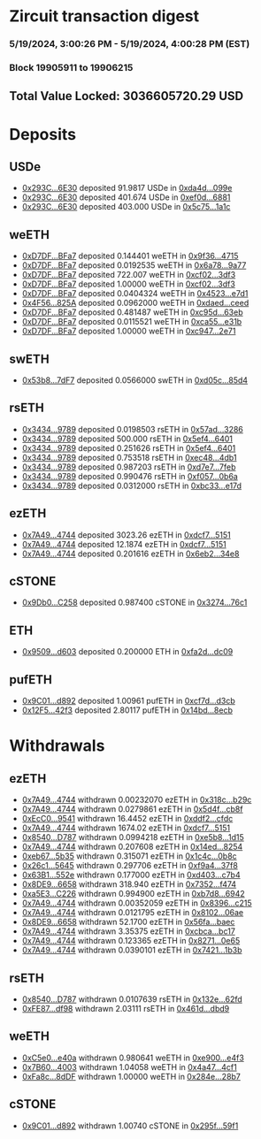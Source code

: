 # Zircuit transaction digest
### 5/19/2024, 3:00:26 PM - 5/19/2024, 4:00:28 PM (EST)
### Block 19905911 to 19906215

## Total Value Locked: 3036605720.29 USD

# Deposits
## USDe
- [0x293C...6E30](https://etherscan.io/address/0x293C6937D8D82e05B01335F7B33FBA0c8e256E30) deposited 91.9817 USDe in [0xda4d...099e](https://etherscan.io/tx/0x293C6937D8D82e05B01335F7B33FBA0c8e256E30)
- [0x293C...6E30](https://etherscan.io/address/0x293C6937D8D82e05B01335F7B33FBA0c8e256E30) deposited 401.674 USDe in [0xef0d...6881](https://etherscan.io/tx/0x293C6937D8D82e05B01335F7B33FBA0c8e256E30)
- [0x293C...6E30](https://etherscan.io/address/0x293C6937D8D82e05B01335F7B33FBA0c8e256E30) deposited 403.000 USDe in [0x5c75...1a1c](https://etherscan.io/tx/0x293C6937D8D82e05B01335F7B33FBA0c8e256E30)
## weETH
- [0xD7DF...BFa7](https://etherscan.io/address/0xD7DF7E085214743530afF339aFC420c7c720BFa7) deposited 0.144401 weETH in [0x9f36...4715](https://etherscan.io/tx/0xD7DF7E085214743530afF339aFC420c7c720BFa7)
- [0xD7DF...BFa7](https://etherscan.io/address/0xD7DF7E085214743530afF339aFC420c7c720BFa7) deposited 0.0192535 weETH in [0x6a78...9a77](https://etherscan.io/tx/0xD7DF7E085214743530afF339aFC420c7c720BFa7)
- [0xD7DF...BFa7](https://etherscan.io/address/0xD7DF7E085214743530afF339aFC420c7c720BFa7) deposited 722.007 weETH in [0xcf02...3df3](https://etherscan.io/tx/0xD7DF7E085214743530afF339aFC420c7c720BFa7)
- [0xD7DF...BFa7](https://etherscan.io/address/0xD7DF7E085214743530afF339aFC420c7c720BFa7) deposited 1.00000 weETH in [0xcf02...3df3](https://etherscan.io/tx/0xD7DF7E085214743530afF339aFC420c7c720BFa7)
- [0xD7DF...BFa7](https://etherscan.io/address/0xD7DF7E085214743530afF339aFC420c7c720BFa7) deposited 0.0404324 weETH in [0x4523...e7d1](https://etherscan.io/tx/0xD7DF7E085214743530afF339aFC420c7c720BFa7)
- [0x4F56...825A](https://etherscan.io/address/0x4F56EcfaCb359Aa77BE9D5008bD44f7E40ea825A) deposited 0.0962000 weETH in [0xdaed...ceed](https://etherscan.io/tx/0x4F56EcfaCb359Aa77BE9D5008bD44f7E40ea825A)
- [0xD7DF...BFa7](https://etherscan.io/address/0xD7DF7E085214743530afF339aFC420c7c720BFa7) deposited 0.481487 weETH in [0xc95d...63eb](https://etherscan.io/tx/0xD7DF7E085214743530afF339aFC420c7c720BFa7)
- [0xD7DF...BFa7](https://etherscan.io/address/0xD7DF7E085214743530afF339aFC420c7c720BFa7) deposited 0.0115521 weETH in [0xca55...e31b](https://etherscan.io/tx/0xD7DF7E085214743530afF339aFC420c7c720BFa7)
- [0xD7DF...BFa7](https://etherscan.io/address/0xD7DF7E085214743530afF339aFC420c7c720BFa7) deposited 1.00000 weETH in [0xc947...2e71](https://etherscan.io/tx/0xD7DF7E085214743530afF339aFC420c7c720BFa7)
## swETH
- [0x53b8...7dF7](https://etherscan.io/address/0x53b83c8B9BcEd869fa3850d5d868521Da3cE7dF7) deposited 0.0566000 swETH in [0xd05c...85d4](https://etherscan.io/tx/0x53b83c8B9BcEd869fa3850d5d868521Da3cE7dF7)
## rsETH
- [0x3434...9789](https://etherscan.io/address/0x34349c5569e7B846c3558961552D2202760A9789) deposited 0.0198503 rsETH in [0x57ad...3286](https://etherscan.io/tx/0x34349c5569e7B846c3558961552D2202760A9789)
- [0x3434...9789](https://etherscan.io/address/0x34349c5569e7B846c3558961552D2202760A9789) deposited 500.000 rsETH in [0x5ef4...6401](https://etherscan.io/tx/0x34349c5569e7B846c3558961552D2202760A9789)
- [0x3434...9789](https://etherscan.io/address/0x34349c5569e7B846c3558961552D2202760A9789) deposited 0.251626 rsETH in [0x5ef4...6401](https://etherscan.io/tx/0x34349c5569e7B846c3558961552D2202760A9789)
- [0x3434...9789](https://etherscan.io/address/0x34349c5569e7B846c3558961552D2202760A9789) deposited 0.753518 rsETH in [0xec48...4db1](https://etherscan.io/tx/0x34349c5569e7B846c3558961552D2202760A9789)
- [0x3434...9789](https://etherscan.io/address/0x34349c5569e7B846c3558961552D2202760A9789) deposited 0.987203 rsETH in [0xd7e7...7feb](https://etherscan.io/tx/0x34349c5569e7B846c3558961552D2202760A9789)
- [0x3434...9789](https://etherscan.io/address/0x34349c5569e7B846c3558961552D2202760A9789) deposited 0.990476 rsETH in [0xf057...0b6a](https://etherscan.io/tx/0x34349c5569e7B846c3558961552D2202760A9789)
- [0x3434...9789](https://etherscan.io/address/0x34349c5569e7B846c3558961552D2202760A9789) deposited 0.0312000 rsETH in [0xbc33...e17d](https://etherscan.io/tx/0x34349c5569e7B846c3558961552D2202760A9789)
## ezETH
- [0x7A49...4744](https://etherscan.io/address/0x7A493Be5c2ce014cD049Bf178a1ac0Db1B434744) deposited 3023.26 ezETH in [0xdcf7...5151](https://etherscan.io/tx/0x7A493Be5c2ce014cD049Bf178a1ac0Db1B434744)
- [0x7A49...4744](https://etherscan.io/address/0x7A493Be5c2ce014cD049Bf178a1ac0Db1B434744) deposited 12.1874 ezETH in [0xdcf7...5151](https://etherscan.io/tx/0x7A493Be5c2ce014cD049Bf178a1ac0Db1B434744)
- [0x7A49...4744](https://etherscan.io/address/0x7A493Be5c2ce014cD049Bf178a1ac0Db1B434744) deposited 0.201616 ezETH in [0x6eb2...34e8](https://etherscan.io/tx/0x7A493Be5c2ce014cD049Bf178a1ac0Db1B434744)
## cSTONE
- [0x9Db0...C258](https://etherscan.io/address/0x9Db07Be554834412606ffa8F3FB819Ad11bcC258) deposited 0.987400 cSTONE in [0x3274...76c1](https://etherscan.io/tx/0x9Db07Be554834412606ffa8F3FB819Ad11bcC258)
## ETH
- [0x9509...d603](https://etherscan.io/address/0x9509da7f57C76020f4AA8E9Bc3fC51668135d603) deposited 0.200000 ETH in [0xfa2d...dc09](https://etherscan.io/tx/0x9509da7f57C76020f4AA8E9Bc3fC51668135d603)
## pufETH
- [0x9C01...d892](https://etherscan.io/address/0x9C01b839c6091E519FD4749efA8B81E190c6d892) deposited 1.00961 pufETH in [0xcf7d...d3cb](https://etherscan.io/tx/0x9C01b839c6091E519FD4749efA8B81E190c6d892)
- [0x12F5...42f3](https://etherscan.io/address/0x12F5Cc851827C4861244812c436842Dd0c3142f3) deposited 2.80117 pufETH in [0x14bd...8ecb](https://etherscan.io/tx/0x12F5Cc851827C4861244812c436842Dd0c3142f3)
# Withdrawals
## ezETH
- [0x7A49...4744](https://etherscan.io/address/0x7A493Be5c2ce014cD049Bf178a1ac0Db1B434744) withdrawn 0.00232070 ezETH in [0x318c...b29c](https://etherscan.io/tx/0x7A493Be5c2ce014cD049Bf178a1ac0Db1B434744)
- [0x7A49...4744](https://etherscan.io/address/0x7A493Be5c2ce014cD049Bf178a1ac0Db1B434744) withdrawn 0.0279861 ezETH in [0x5d4f...cb8f](https://etherscan.io/tx/0x7A493Be5c2ce014cD049Bf178a1ac0Db1B434744)
- [0xEcC0...9541](https://etherscan.io/address/0xEcC0e46F64458ae70DCa30e298d20e3c993D9541) withdrawn 16.4452 ezETH in [0xddf2...cfdc](https://etherscan.io/tx/0xEcC0e46F64458ae70DCa30e298d20e3c993D9541)
- [0x7A49...4744](https://etherscan.io/address/0x7A493Be5c2ce014cD049Bf178a1ac0Db1B434744) withdrawn 1674.02 ezETH in [0xdcf7...5151](https://etherscan.io/tx/0x7A493Be5c2ce014cD049Bf178a1ac0Db1B434744)
- [0x8540...D787](https://etherscan.io/address/0x85400bd71e1a94802E6C9eaD32a6F79b74B6D787) withdrawn 0.0994218 ezETH in [0xe5b8...1d15](https://etherscan.io/tx/0x85400bd71e1a94802E6C9eaD32a6F79b74B6D787)
- [0x7A49...4744](https://etherscan.io/address/0x7A493Be5c2ce014cD049Bf178a1ac0Db1B434744) withdrawn 0.207608 ezETH in [0x14ed...8254](https://etherscan.io/tx/0x7A493Be5c2ce014cD049Bf178a1ac0Db1B434744)
- [0xeb67...5b35](https://etherscan.io/address/0xeb67e031761277c26dF8c78b814F2B75c1745b35) withdrawn 0.315071 ezETH in [0x1c4c...0b8c](https://etherscan.io/tx/0xeb67e031761277c26dF8c78b814F2B75c1745b35)
- [0x26c1...5645](https://etherscan.io/address/0x26c146C80EED92eD1aa88422c4475f7085Dc5645) withdrawn 0.297706 ezETH in [0xf9a4...37f8](https://etherscan.io/tx/0x26c146C80EED92eD1aa88422c4475f7085Dc5645)
- [0x63B1...552e](https://etherscan.io/address/0x63B179d3A9a71628DB9fcEaa9EAD440965f5552e) withdrawn 0.177000 ezETH in [0xd403...c7b4](https://etherscan.io/tx/0x63B179d3A9a71628DB9fcEaa9EAD440965f5552e)
- [0x8DE9...6658](https://etherscan.io/address/0x8DE9A361DFc60b2478861c15Fa140c6f82676658) withdrawn 318.940 ezETH in [0x7352...f474](https://etherscan.io/tx/0x8DE9A361DFc60b2478861c15Fa140c6f82676658)
- [0xa5E3...C226](https://etherscan.io/address/0xa5E30A54c898AB5eD4D30dcc4B2a921D4e2dC226) withdrawn 0.994900 ezETH in [0xb7d8...6942](https://etherscan.io/tx/0xa5E30A54c898AB5eD4D30dcc4B2a921D4e2dC226)
- [0x7A49...4744](https://etherscan.io/address/0x7A493Be5c2ce014cD049Bf178a1ac0Db1B434744) withdrawn 0.00352059 ezETH in [0x8396...c215](https://etherscan.io/tx/0x7A493Be5c2ce014cD049Bf178a1ac0Db1B434744)
- [0x7A49...4744](https://etherscan.io/address/0x7A493Be5c2ce014cD049Bf178a1ac0Db1B434744) withdrawn 0.0121795 ezETH in [0x8102...06ae](https://etherscan.io/tx/0x7A493Be5c2ce014cD049Bf178a1ac0Db1B434744)
- [0x8DE9...6658](https://etherscan.io/address/0x8DE9A361DFc60b2478861c15Fa140c6f82676658) withdrawn 52.1700 ezETH in [0x56fa...baec](https://etherscan.io/tx/0x8DE9A361DFc60b2478861c15Fa140c6f82676658)
- [0x7A49...4744](https://etherscan.io/address/0x7A493Be5c2ce014cD049Bf178a1ac0Db1B434744) withdrawn 3.35375 ezETH in [0xcbca...bc17](https://etherscan.io/tx/0x7A493Be5c2ce014cD049Bf178a1ac0Db1B434744)
- [0x7A49...4744](https://etherscan.io/address/0x7A493Be5c2ce014cD049Bf178a1ac0Db1B434744) withdrawn 0.123365 ezETH in [0x8271...0e65](https://etherscan.io/tx/0x7A493Be5c2ce014cD049Bf178a1ac0Db1B434744)
- [0x7A49...4744](https://etherscan.io/address/0x7A493Be5c2ce014cD049Bf178a1ac0Db1B434744) withdrawn 0.0390101 ezETH in [0x7421...1b3b](https://etherscan.io/tx/0x7A493Be5c2ce014cD049Bf178a1ac0Db1B434744)
## rsETH
- [0x8540...D787](https://etherscan.io/address/0x85400bd71e1a94802E6C9eaD32a6F79b74B6D787) withdrawn 0.0107639 rsETH in [0x132e...62fd](https://etherscan.io/tx/0x85400bd71e1a94802E6C9eaD32a6F79b74B6D787)
- [0xFE87...df98](https://etherscan.io/address/0xFE87ecf279b14897E2fBe6daa8D7e76ceCc5df98) withdrawn 2.03111 rsETH in [0x461d...dbd9](https://etherscan.io/tx/0xFE87ecf279b14897E2fBe6daa8D7e76ceCc5df98)
## weETH
- [0xC5e0...e40a](https://etherscan.io/address/0xC5e031C13A09e62be3010cc95Cd47446a7d7e40a) withdrawn 0.980641 weETH in [0xe900...e4f3](https://etherscan.io/tx/0xC5e031C13A09e62be3010cc95Cd47446a7d7e40a)
- [0x7B60...4003](https://etherscan.io/address/0x7B6094866de8DaeaFf0aC4b86a6052ab919C4003) withdrawn 1.04058 weETH in [0x4a47...4cf1](https://etherscan.io/tx/0x7B6094866de8DaeaFf0aC4b86a6052ab919C4003)
- [0xFa8c...8dDF](https://etherscan.io/address/0xFa8cbf3693a4dC353A96c6055D17a65eDd698dDF) withdrawn 1.00000 weETH in [0x284e...28b7](https://etherscan.io/tx/0xFa8cbf3693a4dC353A96c6055D17a65eDd698dDF)
## cSTONE
- [0x9C01...d892](https://etherscan.io/address/0x9C01b839c6091E519FD4749efA8B81E190c6d892) withdrawn 1.00740 cSTONE in [0x295f...59f1](https://etherscan.io/tx/0x9C01b839c6091E519FD4749efA8B81E190c6d892)
